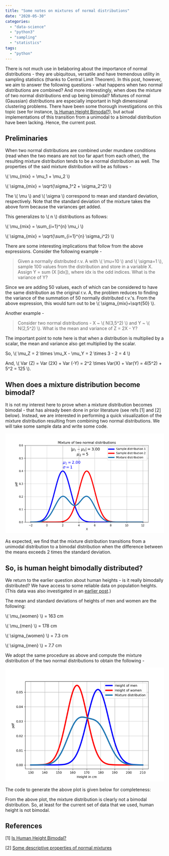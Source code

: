 ```yaml
---
title: "Some notes on mixtures of normal distributions"
date: "2020-05-30"
categories: 
  - "data-science"
  - "python3"
  - "sampling"
  - "statistics"
tags: 
  - "python"
---
```


There is not much use in belaboring about the importance of normal distributions - they are ubiquitous, versatile and have tremendous utility in sampling statistics (thanks to Central Limit Theorem). In this post, however, we aim to answer the following questions - what happens when two normal distributions are combined? And more interestingly, when does the mixture of two normal distributions end up being bimodal? Mixtures of normal (Gaussian) distributions are especially important in high dimensional clustering problems. There have been some thorough investigations on this topic (see for instance, [Is Human Height Bimodal?](https://faculty.washington.edu/tamre/IsHumanHeightBimodal.pdf)), but actual implementations of this transition from a unimodal to a bimodal distribution have been lacking. Hence, the current post.

## Preliminaries

When two normal distributions are combined under mundane conditions (read when the two means are not too far apart from each other), the resulting mixture distribution tends to be a normal distribution as well. The properties of the said mixture distribution will be as follows -

\\( \\mu\_{mix} = \\mu\_1 + \\mu\_2 \\)

\\( \\sigma\_{mix} = \\sqrt{\\sigma\_1^2 + \\sigma\_2^2} \\)

The \\( \\mu \\) and \\( \\sigma \\) correspond to mean and standard deviation, respectively. Note that the standard deviation of the mixture takes the above form because the variances get added.

This generalizes to \\( n \\) distributions as follows:

\\( \\mu\_{mix} = \\sum\_{i=1}^{n} \\mu\_i  \\)

\\( \\sigma\_{mix} = \\sqrt{\\sum\_{i=1}^{n} \\sigma\_i^2}  \\)

There are some interesting implications that follow from the above expressions. Consider the following example -

> Given a normally distributed r.v. A with \\( \\mu=10 \\) and \\( \\sigma=1 \\), sample 100 values from the distribution and store in a variable X. Assign Y = sum (X \[idx\]), where idx is the odd indices. What is the variance of Y?

Since we are adding 50 values, each of which can be considered to have the same distribution as the original r.v. A, the problem reduces to finding the variance of the summation of 50 normally distributed r.v.'s. From the above expression, this would turn out to be \\( \\sigma\_{mix}=\\sqrt{50} \\).

Another example -

> Consider two normal distributions - X ~ \\( N(3,5^2) \\) and Y ~ \\( N(2,5^2) \\). What is the mean and variance of Z = 2X - Y?

The important point to note here is that when a distribution is multiplied by a scalar, the mean and variance also get multiplied by the scalar.

So, \\( \\mu\_Z = 2 \\times \\mu\_X - \\mu\_Y = 2 \\times 3 - 2 = 4 \\)

And, \\( Var (Z) = Var (2X) + Var (-Y) = 2^2 \\times Var(X) + Var(Y) = 4(5^2) + 5^2 = 125 \\).

## When does a mixture distribution become bimodal?

It is not my interest here to prove when a mixture distribution becomes bimodal - that has already been done in prior literature (see refs \[1\] and \[2\] below). Instead, we are interested in performing a quick visualization of the mixture distribution resulting from combining two normal distributions. We will take some sample data and write some code.

<script src="https://gist.github.com/ajey091/dd7aaa249f55f5980ab8183f106f5e17.js"></script>

![Mixture_normal](/assets/images/mixture_normal-1.gif)

As expected, we find that the mixture distribution transitions from a unimodal distribution to a bimodal distribution when the difference between the means exceeds 2 times the standard deviation.

## So, is human height bimodally distributed?

We return to the earlier question about human heights - is it really bimodally distributed? We have access to some reliable data on population heights. (This data was also investigated in an [earlier post](https://ajeyvenkataraman.com/2020/04/06/sampling-resampling-and-hypothesis-testing/).)

The mean and standard deviations of heights of men and women are the following:

\\( \\mu\_{women} \\) = 163 cm

\\( \\mu\_{men} \\) = 178 cm

\\( \\sigma\_{women} \\) = 7.3 cm

\\( \\sigma\_{men} \\) = 7.7 cm

We adopt the same procedure as above and compute the mixture distribution of the two normal distributions to obtain the following -

![men_women_dist](/assets/images/men_women_dist.png)

The code to generate the above plot is given below for completeness:

<script src="https://gist.github.com/ajey091/101b011350bdd2e2ae8f4eadd2ebe5c0.js"></script>

From the above plot, the mixture distribution is clearly not a bimodal distribution. So, at least for the current set of data that we used, human height is not bimodal.

## References

\[1\] [Is Human Height Bimodal?](https://faculty.washington.edu/tamre/IsHumanHeightBimodal.pdf)

\[2\] [Some descriptive properties of normal mixtures](https://www.tandfonline.com/doi/abs/10.1080/03461238.1969.10404590)
